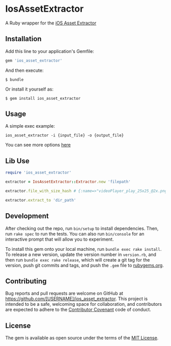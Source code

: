 # IosAssetExtractor

A Ruby wrapper for the [iOS Asset Extractor](https://github.com/Marxon13/iOS-Asset-Extractor)

## Installation

Add this line to your application's Gemfile:

```ruby
gem 'ios_asset_extractor'
```

And then execute:

    $ bundle

Or install it yourself as:

    $ gem install ios_asset_extractor

## Usage

A simple exec example:

`ios_asset_extractor -i {input_file} -o {output_file}`

You can see more options [here](https://github.com/Marxon13/iOS-Asset-Extractor#usage)

## Lib Use

```ruby
require 'ios_asset_extractor'

extractor = IosAssetExtractor::Extractor.new 'filepath'

extractor.file_with_size_hash # {:name=>"videoPlayer_play_25x25_@2x.png", :size=>586}

extractor.extract_to 'dir_path'
```

## Development

After checking out the repo, run `bin/setup` to install dependencies. Then, run `rake spec` to run the tests. You can also run `bin/console` for an interactive prompt that will allow you to experiment.

To install this gem onto your local machine, run `bundle exec rake install`. To release a new version, update the version number in `version.rb`, and then run `bundle exec rake release`, which will create a git tag for the version, push git commits and tags, and push the `.gem` file to [rubygems.org](https://rubygems.org).

## Contributing

Bug reports and pull requests are welcome on GitHub at https://github.com/[USERNAME]/ios_asset_extractor. This project is intended to be a safe, welcoming space for collaboration, and contributors are expected to adhere to the [Contributor Covenant](http://contributor-covenant.org) code of conduct.


## License

The gem is available as open source under the terms of the [MIT License](http://opensource.org/licenses/MIT).

